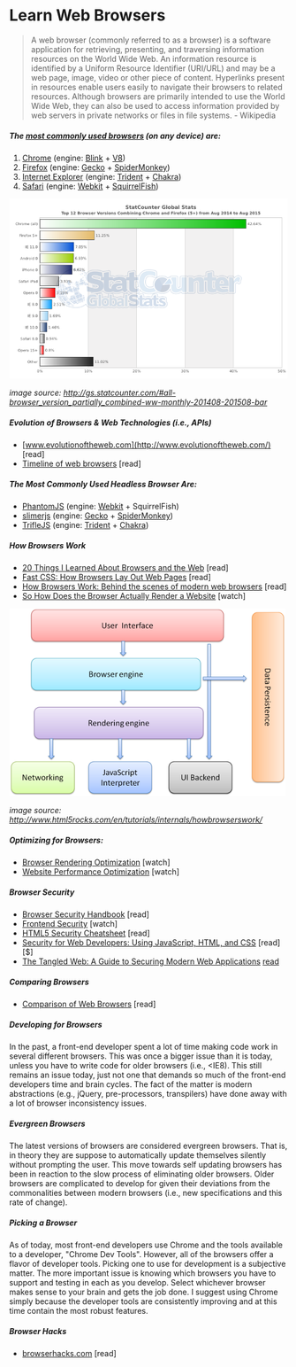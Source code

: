 # Learn Web Browsers

> A web browser (commonly referred to as a browser) is a software application for retrieving, presenting, and traversing information resources on the World Wide Web. An information resource is identified by a Uniform Resource Identifier (URI/URL) and may be a web page, image, video or other piece of content. Hyperlinks present in resources enable users easily to navigate their browsers to related resources. Although browsers are primarily intended to use the World Wide Web, they can also be used to access information provided by web servers in private networks or files in file systems. - Wikipedia


##### The [most commonly used browsers](http://www.sitepoint.com/browser-trends-april-2015-statcounter-vs-netmarketshare/) (on any device) are:

1. [Chrome](http://www.google.com/chrome/) (engine: [Blink](https://en.wikipedia.org/wiki/Blink_%28layout_engine%29) + [V8](https://en.wikipedia.org/wiki/V8_%28JavaScript_engine%29))
2. [Firefox](https://www.mozilla.org/en-US/firefox/new/) (engine: [Gecko](https://en.wikipedia.org/wiki/Gecko_%28software%29) + [SpiderMonkey](https://en.wikipedia.org/wiki/SpiderMonkey_%28software%29))
3. [Internet Explorer](http://windows.microsoft.com/en-us/internet-explorer/download-ie) (engine: [Trident](https://en.wikipedia.org/wiki/Trident_%28layout_engine%29) + [Chakra](https://en.wikipedia.org/wiki/Chakra_%28JScript_engine%29))
4. [Safari](https://www.apple.com/safari/) (engine: [Webkit](https://en.wikipedia.org/wiki/WebKit) + [SquirrelFish](https://trac.webkit.org/wiki/SquirrelFish))

![](../images/statcounter.png "http://gs.statcounter.com/#all-browser_version_partially_combined-ww-monthly-201408-201508-bar")

<cite>image source: <a href="http://gs.statcounter.com/#all-browser_version_partially_combined-ww-monthly-201408-201508-bar">http://gs.statcounter.com/#all-browser_version_partially_combined-ww-monthly-201408-201508-bar</a></cite>

##### Evolution of Browsers & Web Technologies (i.e., APIs)

* [www.evolutionoftheweb.com](http://www.evolutionoftheweb.com/) [read]
* [Timeline of web browsers](https://en.wikipedia.org/wiki/Timeline_of_web_browsers) [read]

##### The Most Commonly Used Headless Browser Are:

* [PhantomJS](http://phantomjs.org/) (engine: [Webkit](https://en.wikipedia.org/wiki/WebKit) + SquirrelFish)
* [slimerjs](http://slimerjs.org/) (engine: [Gecko](https://en.wikipedia.org/wiki/Gecko_%28software%29) + [SpiderMonkey](https://en.wikipedia.org/wiki/SpiderMonkey_%28software%29))
* [TrifleJS](http://triflejs.org/) (engine: [Trident](https://en.wikipedia.org/wiki/Trident_%28layout_engine%29) + [Chakra](https://en.wikipedia.org/wiki/Chakra_%28JScript_engine%29))

##### How Browsers Work

* [20 Things I Learned About Browsers and the Web](http://www.20thingsilearned.com/en-US/foreword/1) [read]
* [Fast CSS: How Browsers Lay Out Web Pages](http://dbaron.org/talks/2012-03-11-sxsw/master.xhtml) [read]
* [How Browsers Work: Behind the scenes of modern web browsers](http://www.html5rocks.com/en/tutorials/internals/howbrowserswork/) [read]
* [So How Does the Browser Actually Render a Website](https://www.youtube.com/watch?v=SmE4OwHztCc) [watch]

![](../images/browsers-work.png "http://www.html5rocks.com/en/tutorials/internals/howbrowserswork/")

<cite>image source: <a href="http://www.html5rocks.com/en/tutorials/internals/howbrowserswork/">http://www.html5rocks.com/en/tutorials/internals/howbrowserswork/</a></cite>

##### Optimizing for Browsers:

* [Browser Rendering Optimization](https://www.udacity.com/course/browser-rendering-optimization--ud860) [watch]
* [Website Performance Optimization](https://www.udacity.com/course/website-performance-optimization--ud884) [watch]

##### Browser Security

* [Browser Security Handbook](https://code.google.com/p/browsersec/wiki/Main) [read]
* [Frontend Security](https://mikewest.org/2013/09/frontend-security-frontendconf-2013) [watch]
* [HTML5 Security Cheatsheet](https://html5sec.org/#javascript) [read]
* [Security for Web Developers: Using JavaScript, HTML, and CSS](http://www.amazon.com/Security-Web-Developers-Using-JavaScript/dp/1491928646/) [read][$]
* [The Tangled Web: A Guide to Securing Modern Web Applications](http://lcamtuf.coredump.cx/tangled/) [read]($)

##### Comparing Browsers

* [Comparison of Web Browsers](https://en.wikipedia.org/wiki/Comparison_of_web_browsers) [read]

##### Developing for Browsers

In the past, a front-end developer spent a lot of time making code work in several different browsers. This was once a bigger issue than it is today, unless you have to write code for older browsers (i.e., <IE8). This still remains an issue today, just not one that demands so much of the front-end developers time and brain cycles. The fact of the matter is modern abstractions (e.g., jQuery, pre-processors, transpilers) have done away with a lot of browser inconsistency issues.

##### Evergreen Browsers

The latest versions of browsers are considered evergreen browsers. That is, in theory they are suppose to automatically update themselves silently without prompting the user. This move towards self updating browsers has been in reaction to the slow process of eliminating older browsers. Older browsers  are complicated to develop for given their deviations from the commonalities between modern browsers (i.e., new specifications and this rate of change).

##### Picking a Browser

As of today, most front-end developers use Chrome and the tools available to a developer, "Chrome Dev Tools". However, all of the browsers offer a flavor of developer tools. Picking one to use for development is a subjective matter. The more important issue is knowing which browsers you have to support and testing in each as you develop. Select whichever browser makes sense to your brain and gets the job done. I suggest using Chrome simply because the developer tools are consistently improving and at this time contain the most robust features.

##### Browser Hacks

* [browserhacks.com](http://browserhacks.com/) [read]
























